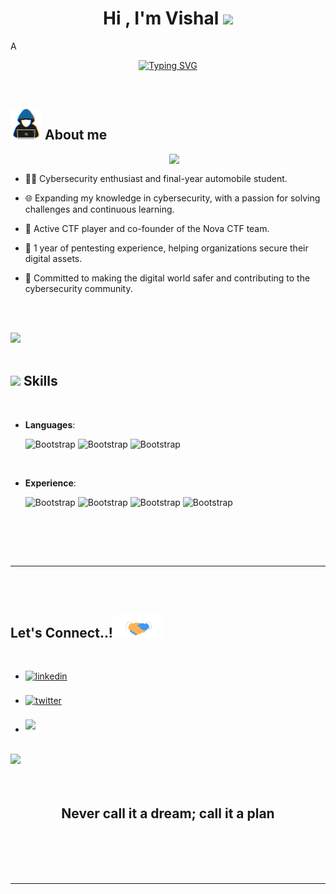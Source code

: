 <h1 align="center"><b>Hi , I'm Vishal </b><img src="https://media.giphy.com/media/hvRJCLFzcasrR4ia7z/giphy.gif" width="35"></h1>
<!--  -->A
<p align="center">
  <a href="https://git.io/typing-svg"><img src="https://readme-typing-svg.herokuapp.com?font=Fira+Code&pause=1000&random=false&width=435&lines=Hacker+%26+Penetration+Tester+%26+Bug+Bounty+Hunter;%232+HacktheBox+Player+in+India" alt="Typing SVG" /></a>
</p>


<br>



	
## <picture><img src = "https://github.com/0xAbdulKhalid/0xAbdulKhalid/raw/main/assets/mdImages/about_me.gif" width = 50px></picture> **About me**

<picture> <img align="right" src="https://github.com/l4tmur/l4tmur/blob/main/l4tmur%20gif.gif" width = 250px></picture>

<br>

- 👨‍💻 Cybersecurity enthusiast and final-year automobile student.

- 🌐 Expanding my knowledge in cybersecurity, with a passion for solving challenges and continuous learning.

- 🔐 Active CTF player and co-founder of the Nova CTF team.

- 💼 1 year of pentesting experience, helping organizations secure their digital assets.

- 🌟 Committed to making the digital world safer and contributing to the cybersecurity community.

<br><br>

<img src="https://user-images.githubusercontent.com/73097560/115834477-dbab4500-a447-11eb-908a-139a6edaec5c.gif"><br><br>

## <img src="https://media2.giphy.com/media/QssGEmpkyEOhBCb7e1/giphy.gif?cid=ecf05e47a0n3gi1bfqntqmob8g9aid1oyj2wr3ds3mg700bl&rid=giphy.gif" width ="25"><b> Skills</b>
<br>

<p align="center">

- **Languages**:
    
    ![Bootstrap](https://img.shields.io/badge/-PYTHON-05122A?style=social&logo=PYTHON&color=353535) ![Bootstrap](https://img.shields.io/badge/-BASH-05122A?style=social&logo=BASH&color=353535) ![Bootstrap](https://img.shields.io/badge/-POWERSHELL-05122A?style=social&logo=POWERSHELL&color=353535)

<br>

- **Experience**:

    ![Bootstrap](https://img.shields.io/badge/-Active%20Directory%20Pentesting-05122A?style=social&logo=Active-Directory-Pentesting&color=353535) ![Bootstrap](https://img.shields.io/badge/-Web%20Pentesting-05122A?style=social&logo=Web-Pentesting&color=353535) ![Bootstrap](https://img.shields.io/badge/-Network%20Pentesting-05122A?style=social&logo=Network-Pentesting&color=353535) ![Bootstrap](https://img.shields.io/badge/-Linux-05122A?style=social&logo=Linux&color=353535)

<br>


</p>

<br>
<br>

-----

<br>
<br>

## <b> Let's Connect..!</b><img src="https://github.com/0xAbdulKhalid/0xAbdulKhalid/raw/main/assets/mdImages/handshake.gif" width ="80">
<br>
<div align='left'>

<ul>

<li>
<a href="https://in.linkedin.com/in/mr-g0d-hacktivist" target="_blank">
<img src="https://img.shields.io/badge/linkedin:  l4tmur-%2300acee.svg?color=405DE6&style=for-the-badge&logo=linkedin&logoColor=white" alt=linkedin style="margin-bottom: 5px;"/>
</a>
</li>

<br>

<li>
<a href="https://twitter.com/MrgodsHome" target="_blank">
<img src="https://img.shields.io/badge/twitter:  l4tmur-%2300acee.svg?color=1DA1F2&style=for-the-badge&logo=twitter&logoColor=white" alt=twitter style="margin-bottom: 5px;"/>
</a>
</li>

<br>

<li>
<a href="mailto:l4tmur@gmail.com" target="_blank">
<img src="https://img.shields.io/badge/gmail:  l4tmur-%23EA4335.svg?style=for-the-badge&logo=gmail&logoColor=white" t=mail style="margin-bottom: 5px;" />
</a>
</li>
	
</ul>
</div>

<br>
<img src="https://user-images.githubusercontent.com/73097560/115834477-dbab4500-a447-11eb-908a-139a6edaec5c.gif">
<br>
<br>
<br>

<div align='center'>

## <b>Never call it a dream; call it a plan</b>

</div>
<br>
<br>
<br>
<br>

---

<br>






